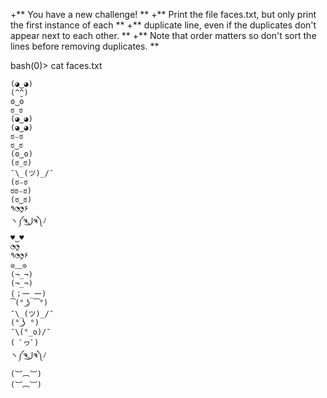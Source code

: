 +**  You have a new challenge! **
+**  Print the file faces.txt, but only print the first instance of each ** 
+**  duplicate line, even if the duplicates don't appear next to each other. **
+**  Note that order matters so don't sort the lines before removing duplicates. **
  
bash(0)> cat faces.txt
```
(◕‿◕)
(^̮^)
ʘ‿ʘ
ಠ_ಠ
(◕‿◕)
(◕‿◕)
ಠ⌣ಠ
ಠ‿ಠ
(ʘ‿ʘ)
(ಠ_ಠ)
¯\_(ツ)_/¯
(ಠ⌣ಠ
ಠಠ⌣ಠ)
(ಠ‿ಠ)
٩◔̯◔۶
ヽ༼ຈل͜ຈ༽ﾉ
♥‿♥
◔̯◔
٩◔̯◔۶
⊙﹏⊙
(¬_¬)
(¬_¬)
(；一_一)
(͡° ͜ʖ ͡°)
¯\_(ツ)_/¯
(° ͜ʖ °)
¯\(°_o)/¯
( ﾟヮﾟ)
ヽ༼ຈل͜ຈ༽ﾉ
(︺︹︺)
(︺︹︺)
```